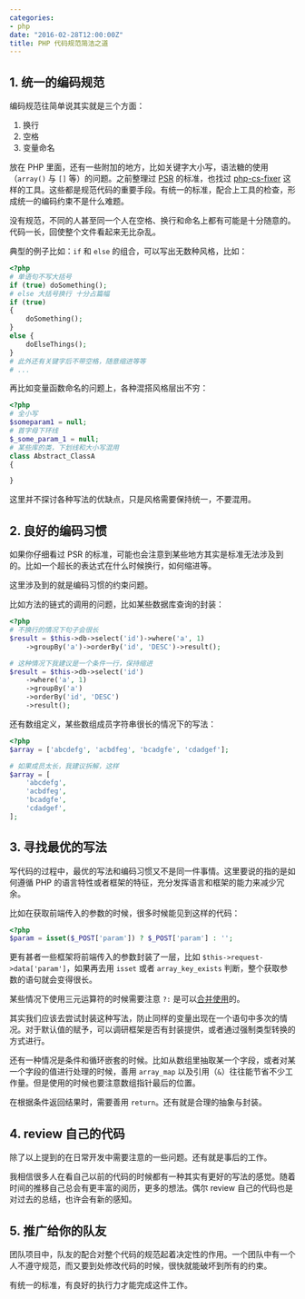 ```yaml
---
categories:
- php
date: "2016-02-28T12:00:00Z"
title: PHP 代码规范简洁之道
---
```


## 1. 统一的编码规范

编码规范往简单说其实就是三个方面：

1. 换行
2. 空格
3. 变量命名

放在 PHP 里面，还有一些附加的地方，比如关键字大小写，语法糖的使用（`array()` 与 `[]` 等）的问题。之前整理过 [PSR](https://github.com/XiaoLer/php-develop-standards/blob/master/php-basic-coding-standard.md) 的标准，也找过 [php-cs-fixer](http://0x1.im/blog/php/php-cs-fixer.html) 这样的工具。这些都是规范代码的重要手段。有统一的标准，配合上工具的检查，形成统一的编码约束不是什么难题。

没有规范，不同的人甚至同一个人在空格、换行和命名上都有可能是十分随意的。代码一长，回使整个文件看起来无比杂乱。

典型的例子比如：`if` 和 `else` 的组合，可以写出无数种风格，比如：

```php
<?php
# 单语句不写大括号
if (true) doSomething();
# else 大括号换行 十分占篇幅
if (true)
{
    doSomething();
}
else {
    doElseThings();
}
# 此外还有关键字后不带空格，随意缩进等等
# ...
```

再比如变量函数命名的问题上，各种混搭风格层出不穷：

``` php
<?php
# 全小写
$someparam1 = null;
# 首字母下环线
$_some_param_1 = null;
# 某些库的类，下划线和大小写混用
class Abstract_ClassA
{

}
```

这里并不探讨各种写法的优缺点，只是风格需要保持统一，不要混用。

## 2. 良好的编码习惯

如果你仔细看过 PSR 的标准，可能也会注意到某些地方其实是标准无法涉及到的。比如一个超长的表达式在什么时候换行，如何缩进等。

这里涉及到的就是编码习惯的约束问题。

比如方法的链式的调用的问题，比如某些数据库查询的封装：

```php
<?php
# 不换行的情况下句子会很长
$result = $this->db->select('id')->where('a', 1)
    ->groupBy('a')->orderBy('id', 'DESC')->result();

# 这种情况下我建议是一个条件一行，保持缩进
$result = $this->db->select('id')
    ->where('a', 1)
    ->groupBy('a')
    ->orderBy('id', 'DESC')
    ->result();
```

还有数组定义，某些数组成员字符串很长的情况下的写法：

```php
<?php
$array = ['abcdefg', 'acbdfeg', 'bcadgfe', 'cdadgef'];

# 如果成员太长，我建议拆解，这样
$array = [
    'abcdefg',
    'acbdfeg',
    'bcadgfe',
    'cdadgef',
];
```

## 3. 寻找最优的写法

写代码的过程中，最优的写法和编码习惯又不是同一件事情。这里要说的指的是如何遵循 PHP 的语言特性或者框架的特征，充分发挥语言和框架的能力来减少冗余。

比如在获取前端传入的参数的时候，很多时候能见到这样的代码：

```php
<?php
$param = isset($_POST['param']) ? $_POST['param'] : '';
```

更有甚者一些框架将前端传入的参数封装了一层，比如 `$this->request->data['param']`，如果再去用 `isset` 或者 `array_key_exists` 判断，整个获取参数的语句就会变得很长。

某些情况下使用三元运算符的时候需要注意 `?:` 是可以[合并使用](http://0x1.im/blog/php/add-a-operator-to-php7.html)的。

其实我们应该去尝试封装这种写法，防止同样的变量出现在一个语句中多次的情况。对于默认值的赋予，可以调研框架是否有封装提供，或者通过强制类型转换的方式进行。

还有一种情况是条件和循环嵌套的时候。比如从数组里抽取某一个字段，或者对某一个字段的值进行处理的时候，善用 `array_map` 以及引用（`&`）往往能节省不少工作量。但是使用的时候也要注意数组指针最后的位置。

在根据条件返回结果时，需要善用 `return`。还有就是合理的抽象与封装。

## 4. review 自己的代码

除了以上提到的在日常开发中需要注意的一些问题。还有就是事后的工作。

我相信很多人在看自己以前的代码的时候都有一种其实有更好的写法的感觉。随着时间的推移自己总会有更丰富的阅历，更多的想法。偶尔 review 自己的代码也是对过去的总结，也许会有新的感知。

## 5. 推广给你的队友

团队项目中，队友的配合对整个代码的规范起着决定性的作用。一个团队中有一个人不遵守规范，而又要到处修改代码的时候，很快就能破坏到所有的约束。

有统一的标准，有良好的执行力才能完成这件工作。
